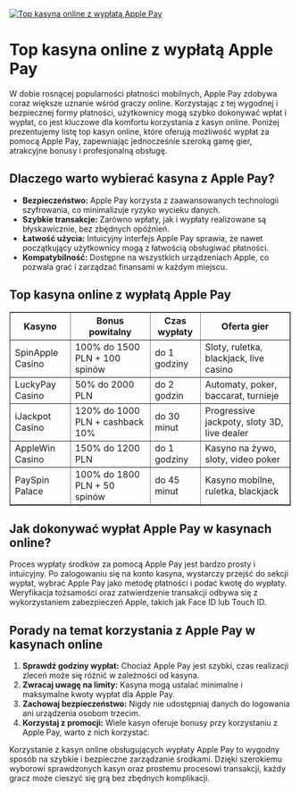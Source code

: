 [![Top kasyna online z wypłatą Apple Pay](https://123-caf.pages.dev/gitsignup.png)](https://vrmoo.ru/Bt82HjjY)

<h1>Top kasyna online z wypłatą Apple Pay</h1> <p>W dobie rosnącej popularności płatności mobilnych, Apple Pay zdobywa coraz większe uznanie wśród graczy online. Korzystając z tej wygodnej i bezpiecznej formy płatności, użytkownicy mogą szybko dokonywać wpłat i wypłat, co jest kluczowe dla komfortu korzystania z kasyn online. Poniżej prezentujemy listę top kasyn online, które oferują możliwość wypłat za pomocą Apple Pay, zapewniając jednocześnie szeroką gamę gier, atrakcyjne bonusy i profesjonalną obsługę.</p>  <h2>Dlaczego warto wybierać kasyna z Apple Pay?</h2> <ul>   <li><strong>Bezpieczeństwo:</strong> Apple Pay korzysta z zaawansowanych technologii szyfrowania, co minimalizuje ryzyko wycieku danych.</li>   <li><strong>Szybkie transakcje:</strong> Zarówno wpłaty, jak i wypłaty realizowane są błyskawicznie, bez zbędnych opóźnień.</li>   <li><strong>Łatwość użycia:</strong> Intuicyjny interfejs Apple Pay sprawia, że nawet początkujący użytkownicy mogą z łatwością obsługiwać płatności.</li>   <li><strong>Kompatybilność:</strong> Dostępne na wszystkich urządzeniach Apple, co pozwala grać i zarządzać finansami w każdym miejscu.</li> </ul>  <h2>Top kasyna online z wypłatą Apple Pay</h2> <table border="1" cellpadding="10" cellspacing="0" style="border-collapse: collapse; width: 100%;">   <thead>     <tr>       <th>Kasyno</th>       <th>Bonus powitalny</th>       <th>Czas wypłaty</th>       <th>Oferta gier</th>     </tr>   </thead>   <tbody>     <tr>       <td>SpinApple Casino</td>       <td>100% do 1500 PLN + 100 spinów</td>       <td>do 1 godziny</td>       <td>Sloty, ruletka, blackjack, live casino</td>     </tr>     <tr>       <td>LuckyPay Casino</td>       <td>50% do 2000 PLN</td>       <td>do 2 godzin</td>       <td>Automaty, poker, baccarat, turnieje</td>     </tr>     <tr>       <td>iJackpot Casino</td>       <td>120% do 1000 PLN + cashback 10%</td>       <td>do 30 minut</td>       <td>Progressive jackpoty, sloty 3D, live dealer</td>     </tr>     <tr>       <td>AppleWin Casino</td>       <td>150% do 1200 PLN</td>       <td>do 1 godziny</td>       <td>Kasyno na żywo, sloty, video poker</td>     </tr>     <tr>       <td>PaySpin Palace</td>       <td>100% do 1800 PLN + 50 spinów</td>       <td>do 45 minut</td>       <td>Kasyno mobilne, ruletka, blackjack</td>     </tr>   </tbody> </table>  <h2>Jak dokonywać wypłat Apple Pay w kasynach online?</h2> <p>Proces wypłaty środków za pomocą Apple Pay jest bardzo prosty i intuicyjny. Po zalogowaniu się na konto kasyna, wystarczy przejść do sekcji wypłat, wybrać Apple Pay jako metodę płatności i podać kwotę do wypłaty. Weryfikacja tożsamości oraz zatwierdzenie transakcji odbywa się z wykorzystaniem zabezpieczeń Apple, takich jak Face ID lub Touch ID.</p>  <h2>Porady na temat korzystania z Apple Pay w kasynach online</h2> <ol>   <li><strong>Sprawdź godziny wypłat:</strong> Chociaż Apple Pay jest szybki, czas realizacji zleceń może się różnić w zależności od kasyna.</li>   <li><strong>Zwracaj uwagę na limity:</strong> Kasyna mogą ustalać minimalne i maksymalne kwoty wypłat dla Apple Pay.</li>   <li><strong>Zachowaj bezpieczeństwo:</strong> Nigdy nie udostępniaj danych do logowania ani urządzenia osobom trzecim.</li>   <li><strong>Korzystaj z promocji:</strong> Wiele kasyn oferuje bonusy przy korzystaniu z Apple Pay, warto z nich korzystać.</li> </ol>  <p>Korzystanie z kasyn online obsługujących wypłaty Apple Pay to wygodny sposób na szybkie i bezpieczne zarządzanie środkami. Dzięki szerokiemu wyborowi sprawdzonych kasyn oraz prostemu procesowi transakcji, każdy gracz może cieszyć się grą bez zbędnych komplikacji.</p>